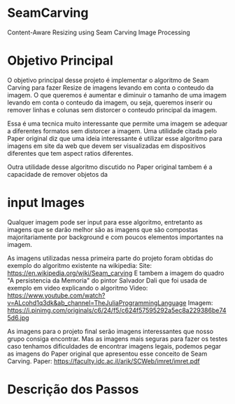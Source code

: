 # SeamCarving
Content-Aware Resizing using Seam Carving Image Processing


# Objetivo Principal

O objetivo principal desse projeto é implementar o algoritmo de Seam Carving para fazer Resize de imagens levando em conta o conteudo da imagem. O que queremos é aumentar e diminuir o tamanho de uma imagem levando em conta o conteudo da imagem, ou seja, queremos inserir ou remover linhas e colunas sem distorcer o conteudo principal da imagem.

Essa é uma tecnica muito interessante que permite uma imagem se adequar a diferentes formatos sem distorcer a imagem. Uma utilidade citada pelo Paper original diz que uma ideia interessante é utilizar esse algoritmo para imagens em site da web que devem ser visualizadas em dispositivos diferentes que tem aspect ratios diferentes.

Outra utilidade desse algoritmo discutido no Paper original tambem é a capacidade de remover objetos da

# input Images

Qualquer imagem pode ser input para esse algoritmo, entretanto as imagens que se darão melhor são as imagens que são compostas majoritariamente por background e com poucos elementos importantes na imagem.

As imagens utilizadas nessa primeira parte do projeto foram obtidas do exemplo do algoritmo existente na wikipedia:
    Site: https://en.wikipedia.org/wiki/Seam_carving 
E tambem a imagem do quadro "A persistencia da Memoria" do pintor Salvador Dali que foi usada de exemplo em video explicando o algoritmo
    Video: https://www.youtube.com/watch?v=ALcohd1q3dk&ab_channel=TheJuliaProgrammingLanguage
    Imagem: https://i.pinimg.com/originals/c6/24/f5/c624f57595292a5ec8a229386be745d6.jpg

As imagens para o projeto final serão imagens interessantes que nosso grupo consiga encontrar. Mas as imagens mais seguras para fazer os testes caso tenhamos dificuldades de encontrar imagens legais, podemos pegar as imagens do Paper original que apresentou esse conceito de Seam Carving.
    Paper: https://faculty.idc.ac.il/arik/SCWeb/imret/imret.pdf

# Descrição dos Passos

